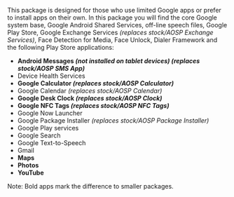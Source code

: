 This package is designed for those who use limited Google apps or prefer to install apps on their own.
In this package you will find the core Google system base, Google Android Shared Services, off-line speech files, Google Play Store, Google Exchange Services _(replaces stock/AOSP Exchange Services)_, Face Detection for Media, Face Unlock, Dialer Framework and the following Play Store applications:

* **Android Messages _(not installed on tablet devices) (replaces stock/AOSP SMS App)_**
* Device Health Services
* **Google Calculator _(replaces stock/AOSP Calculator)_**
* Google Calendar _(replaces stock/AOSP Calendar)_
* **Google Desk Clock _(replaces stock/AOSP Clock)_**
* **Google NFC Tags _(replaces stock/AOSP NFC Tags)_**
* Google Now Launcher
* Google Package Installer _(replaces stock/AOSP Package Installer)_
* Google Play services
* Google Search
* Google Text-to-Speech
* Gmail
* **Maps**
* **Photos**
* **YouTube**

Note: Bold apps mark the difference to smaller packages.